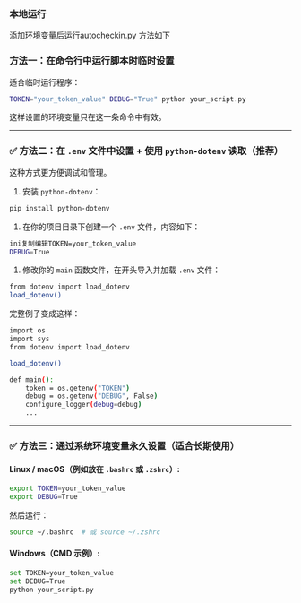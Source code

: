 ### 本地运行

添加环境变量后运行autocheckin.py 方法如下

###  **方法一：在命令行中运行脚本时临时设置**

适合临时运行程序：

```bash
TOKEN="your_token_value" DEBUG="True" python your_script.py
```

这样设置的环境变量只在这一条命令中有效。

------

### ✅ **方法二：在 `.env` 文件中设置 + 使用 `python-dotenv` 读取（推荐）**

这种方式更方便调试和管理。

1. 安装 `python-dotenv`：

```bash
pip install python-dotenv
```

1. 在你的项目目录下创建一个 `.env` 文件，内容如下：

```bash
ini复制编辑TOKEN=your_token_value
DEBUG=True
```

1. 修改你的 `main` 函数文件，在开头导入并加载 `.env` 文件：

```bash
from dotenv import load_dotenv
load_dotenv()
```

完整例子变成这样：

```bash
import os
import sys
from dotenv import load_dotenv

load_dotenv()

def main():
    token = os.getenv("TOKEN")
    debug = os.getenv("DEBUG", False)
    configure_logger(debug=debug)
    ...
```

------

### ✅ **方法三：通过系统环境变量永久设置（适合长期使用）**

#### Linux / macOS（例如放在 `.bashrc` 或 `.zshrc`）:

```bash
export TOKEN=your_token_value
export DEBUG=True
```

然后运行：

```bash
source ~/.bashrc  # 或 source ~/.zshrc
```

#### Windows（CMD 示例）:

```bash
set TOKEN=your_token_value
set DEBUG=True
python your_script.py
```